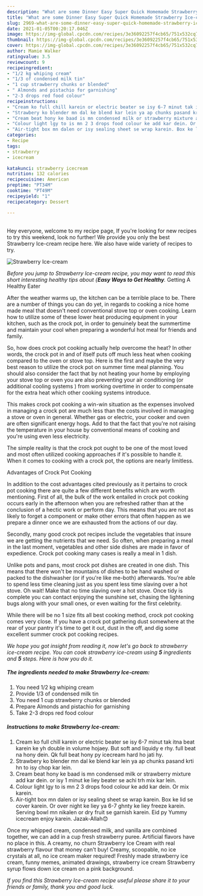 ```yaml
---
description: "What are some Dinner Easy Super Quick Homemade Strawberry Ice-cream"
title: "What are some Dinner Easy Super Quick Homemade Strawberry Ice-cream"
slug: 2969-what-are-some-dinner-easy-super-quick-homemade-strawberry-ice-cream
date: 2021-01-05T00:20:17.046Z
image: https://img-global.cpcdn.com/recipes/3e36092257f4cb65/751x532cq70/strawberry-ice-cream-recipe-main-photo.jpg
thumbnail: https://img-global.cpcdn.com/recipes/3e36092257f4cb65/751x532cq70/strawberry-ice-cream-recipe-main-photo.jpg
cover: https://img-global.cpcdn.com/recipes/3e36092257f4cb65/751x532cq70/strawberry-ice-cream-recipe-main-photo.jpg
author: Mamie Walker
ratingvalue: 3.5
reviewcount: 9
recipeingredient:
- "1/2 kg whiping cream"
- "1/3 of condensed milk tin"
- "1 cup strawberry chunks or blended"
- " Almonds and pistachio for garnishing"
- "2-3 drops red food colour"
recipeinstructions:
- "Cream ko full chill karein or electric beater se isy 6-7 minut tak itna beat karein ke yh double in volume hojaey. But soft and liquidy e rhy. full beat na hony dein. Qk full beat hony py icecream hard ho jati hy."
- "Strawbery ko blender mn dal ke blend kar lein ya ap chunks pasand krti hn to isy chop kar lein."
- "Cream beat hony ke baad is mn condensed milk or strawberry mixture add kar dein. or isy 1 minut ke liey beater se achi trh mix kar lein."
- "Colour light lgy to is mn 2 3 drops food colour ke add kar dein. Or mix karein."
- "Air-tight box mn dalen or isy sealing sheet se wrap karein. Box ke lid se cover karein. Or over night ke liey ya 6-7 ghnty ke liey freeze karein. Serving bowl mn nikalen or dry fruit se garnish karein. Eid py Yummy icecream enjoy karein. Jazak-Allah😊"
categories:
- Recipe
tags:
- strawberry
- icecream

katakunci: strawberry icecream 
nutrition: 132 calories
recipecuisine: American
preptime: "PT34M"
cooktime: "PT49M"
recipeyield: "1"
recipecategory: Dessert

---
```

<br>
Hey everyone, welcome to my recipe page, If you're looking for new recipes to try this weekend, look no further! We provide you only the best Strawberry Ice-cream recipe here. We also have wide variety of recipes to try.
<br>


![Strawberry Ice-cream](https://img-global.cpcdn.com/recipes/3e36092257f4cb65/751x532cq70/strawberry-ice-cream-recipe-main-photo.jpg)

<i>Before you jump to Strawberry Ice-cream recipe, you may want to read this short interesting healthy tips about {<strong>Easy Ways to Get Healthy</strong>.</i>
Getting A Healthy Eater


After the weather warms up, the kitchen can be a terrible place to be. There are a number of things you can do yet, in regards to cooking a nice home made meal that doesn't need conventional stove top or oven cooking. Learn how to utilize some of these lower heat producing equipment in your kitchen, such as the crock pot, in order to genuinely beat the summertime and maintain your cool when preparing a wonderful hot meal for friends and family.

So, how does crock pot cooking actually help overcome the heat? In other words, the crock pot in and of itself puts off much less heat when cooking compared to the oven or stove top. Here is the first and maybe the very best reason to utilize the crock pot on summer time meal planning. You should also consider the fact that by not heating your home by employing your stove top or oven you are also preventing your air conditioning (or additional cooling systems ) from working overtime in order to compensate for the extra heat which other cooking systems introduce.

This makes crock pot cooking a win-win situation as the expenses involved in managing a crock pot are much less than the costs involved in managing a stove or oven in general. Whether gas or electric, your cooker and oven are often significant energy hogs. Add to that the fact that you're not raising the temperature in your house by conventional means of cooking and you're using even less electricity.

 The simple reality is that the crock pot ought to be one of the most loved and most often utilized cooking approaches if it's possible to handle it. When it comes to cooking with a crock pot, the options are nearly limitless.  

Advantages of Crock Pot Cooking

In addition to the cost advantages cited previously as it pertains to crock pot cooking there are quite a few different benefits which are worth mentioning. First of all, the bulk of the work entailed in crock pot cooking occurs early in the afternoon when you are refreshed rather than at the conclusion of a hectic work or perform day. This means that you are not as likely to forget a component or make other errors that often happen as we prepare a dinner once we are exhausted from the actions of our day.

Secondly, many good crock pot recipes include the vegetables that insure we are getting the nutrients that we need. So often, when preparing a meal in the last moment, vegetables and other side dishes are made in favor of expedience. Crock pot cooking many cases is really a meal in 1 dish.

 Unlike pots and pans, most crock pot dishes are created in one dish. This means that there won't be mountains of dishes to be hand washed or packed to the dishwasher (or if you're like me-both) afterwards. You're able to spend less time cleaning just as you spent less time slaving over a hot stove. Oh wait! Make that no time slaving over a hot stove. Once tidy is complete you can contact enjoying the sunshine set, chasing the lightening bugs along with your small ones, or even waiting for the first celebrity.

While there will be no 1 size fits all best cooking method, crock pot cooking comes very close. If you have a crock pot gathering dust somewhere at the rear of your pantry it's time to get it out, dust in the off, and dig some excellent summer crock pot cooking recipes.


<i>We hope you got insight from reading it, now let's go back to strawberry ice-cream recipe. You can cook strawberry ice-cream using <strong>5</strong> ingredients and <strong>5</strong> steps. Here is how you do it.
</i>

##### The ingredients needed to make Strawberry Ice-cream:

1. You need 1/2 kg whiping cream
1. Provide 1/3 of condensed milk tin
1. You need 1 cup strawberry chunks or blended
1. Prepare  Almonds and pistachio for garnishing
1. Take 2-3 drops red food colour


##### Instructions to make Strawberry Ice-cream:

1. Cream ko full chill karein or electric beater se isy 6-7 minut tak itna beat karein ke yh double in volume hojaey. But soft and liquidy e rhy. full beat na hony dein. Qk full beat hony py icecream hard ho jati hy.
1. Strawbery ko blender mn dal ke blend kar lein ya ap chunks pasand krti hn to isy chop kar lein.
1. Cream beat hony ke baad is mn condensed milk or strawberry mixture add kar dein. or isy 1 minut ke liey beater se achi trh mix kar lein.
1. Colour light lgy to is mn 2 3 drops food colour ke add kar dein. Or mix karein.
1. Air-tight box mn dalen or isy sealing sheet se wrap karein. Box ke lid se cover karein. Or over night ke liey ya 6-7 ghnty ke liey freeze karein. Serving bowl mn nikalen or dry fruit se garnish karein. Eid py Yummy icecream enjoy karein. Jazak-Allah😊


Once my whipped cream, condensed milk, and vanilla are combined together, we can add in a cup fresh strawberry puree. Artificial flavors have no place in this. A creamy, no churn Strawberry Ice Cream with real strawberry flavour that money can&#39;t buy! Creamy, scoopable, no ice crystals at all, no ice cream maker required! Freshly made strawberry ice cream, funny memes, animated drawings, strawberry ice cream Strawberry syrup flows down ice cream on a pink background. 

<i>If you find this Strawberry Ice-cream recipe useful please share it to your friends or family, thank you and good luck.</i>
